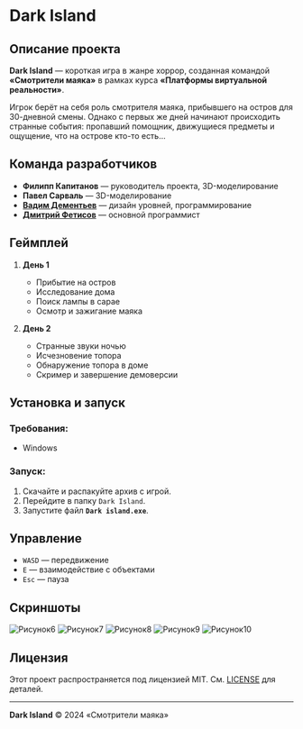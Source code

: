# Dark Island

## Описание проекта
**Dark Island** — короткая игра в жанре хоррор, созданная командой **«Смотрители маяка»** в рамках курса **«Платформы виртуальной реальности»**.

Игрок берёт на себя роль смотрителя маяка, прибывшего на остров для 30-дневной смены. Однако с первых же дней начинают происходить странные события: пропавший помощник, движущиеся предметы и ощущение, что на острове кто-то есть... 

## Команда разработчиков
- **Филипп Капитанов** — руководитель проекта, 3D-моделирование
- **Павел Сарваль** — 3D-моделирование
- **[Вадим Дементьев](https://github.com/Vdem07)** — дизайн уровней, программирование
- **[Дмитрий Фетисов](https://github.com/didron)** — основной программист

## Геймплей
1. **День 1**  
   - Прибытие на остров
   - Исследование дома
   - Поиск лампы в сарае
   - Осмотр и зажигание маяка

2. **День 2**  
   - Странные звуки ночью
   - Исчезновение топора
   - Обнаружение топора в доме
   - Скример и завершение демоверсии

## Установка и запуск
### Требования:
- Windows

### Запуск:
1. Скачайте и распакуйте архив с игрой.
2. Перейдите в папку `Dark Island`.
3. Запустите файл **`Dark island.exe`**.

## Управление
- `WASD` — передвижение
- `E` — взаимодействие с объектами
- `Esc` — пауза

## Скриншоты
![Рисунок6](https://github.com/user-attachments/assets/c46cadd2-71e8-466d-92b2-65553e955e28) ![Рисунок7](https://github.com/user-attachments/assets/a8d60f72-108f-4cab-80d0-fe7db0317324) ![Рисунок8](https://github.com/user-attachments/assets/597afaa2-de85-4ac9-be46-1f7c3c922ee8) ![Рисунок9](https://github.com/user-attachments/assets/e7a38cf3-3d68-4867-aba9-1cf357f2dc34) ![Рисунок10](https://github.com/user-attachments/assets/ab3b1b13-2860-4599-9fae-2e09d2300679)
 
## Лицензия
Этот проект распространяется под лицензией MIT. См. [LICENSE](LICENSE) для деталей.

---
**Dark Island** © 2024 «Смотрители маяка»
